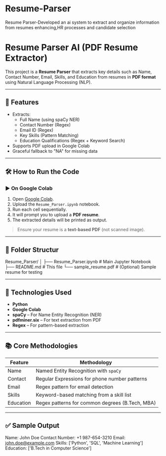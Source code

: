 # Resume-Parser
Resume Parser-Developed an ai system to extract and organize information from resumes enhancing,HR processes and candidate selection
# Resume Parser AI (PDF Resume Extractor)

This project is a **Resume Parser** that extracts key details such as Name, Contact Number, Email, Skills, and Education from resumes in **PDF format** using Natural Language Processing (NLP).

---

## 🚀 Features

- Extracts:
  - Full Name (using spaCy NER)
  - Contact Number (Regex)
  - Email ID (Regex)
  - Key Skills (Pattern Matching)
  - Education Qualifications (Regex + Keyword Search)
- Supports PDF upload in Google Colab
- Graceful fallback to "NA" for missing data

---

## 🛠️ How to Run the Code

### ▶️ On Google Colab

1. Open [Google Colab](https://colab.research.google.com/).
2. Upload the `Resume_Parser.ipynb` notebook.
3. Run each cell sequentially.
4. It will prompt you to upload a **PDF resume**.
5. The extracted details will be printed as output.

> Ensure your resume is a **text-based PDF** (not scanned image).

---

## 📁 Folder Structur
Resume_Parser/
│
├── Resume_Parser.ipynb # Main Jupyter Notebook
├── README.md # This file
└── sample_resume.pdf # (Optional) Sample resume for testing

---

## 🔧 Technologies Used

- **Python**
- **Google Colab**
- **spaCy** – For Name Entity Recognition (NER)
- **pdfminer.six** – For text extraction from PDF
- **Regex** – For pattern-based extraction

---

## 📚 Core Methodologies

| Feature     | Methodology                                     |
|-------------|--------------------------------------------------|
| Name        | Named Entity Recognition with `spaCy`           |
| Contact     | Regular Expressions for phone number patterns    |
| Email       | Regex pattern for email detection                |
| Skills      | Keyword-based matching from a skill list         |
| Education   | Regex patterns for common degrees (B.Tech, MBA)  |

---


## ✅ Sample Output
Name: John Doe
Contact Number: +1 987-654-3210
Email: john.doe@example.com
Skills: ['Python', 'SQL', 'Machine Learning']
Education: ['B.Tech in Computer Science']


